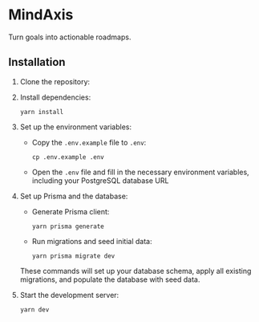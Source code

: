 # MindAxis

Turn goals into actionable roadmaps.

## Installation

1. Clone the repository:

2. Install dependencies:
   ```
   yarn install
   ```

3. Set up the environment variables:
   - Copy the `.env.example` file to `.env`:
     ```
     cp .env.example .env
     ```
   - Open the `.env` file and fill in the necessary environment variables, including your PostgreSQL database URL

4. Set up Prisma and the database:
   - Generate Prisma client:
     ```
     yarn prisma generate
     ```
   - Run migrations and seed initial data:
     ```
     yarn prisma migrate dev
     ```
   These commands will set up your database schema, apply all existing migrations, and populate the database with seed data.

5. Start the development server:
   ```
   yarn dev
   ```
